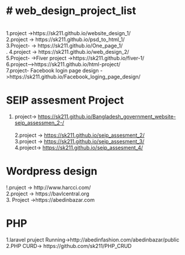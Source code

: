 <h1># web_design_project_list</h1> <br>
1.project  ->https://sk211.github.io/website_design_1/<br>
2.project -> https://sk211.github.io/psd_to_html_1/<br>
3.Project- -> https://sk211.github.io/One_page_1/ <br>.
4.project -> https://sk211.github.io/web_design_2/<br>
5.Project- ->Fiver project ->https://sk211.github.io/fiver-1/ <br>
6.project-->https://sk211.github.io/html-project/ <br>
7.project- Facebook login page design ->https://sk211.github.io/Facebook_loging_page_design/ <br>


<h1> SEIP assesment Project </h1>

1. project-> https://sk211.github.io/Bangladesh_government_website-seip_assessmen_2-/<br><br>
2.project -> https://sk211.github.io/seip_assesment_2/<br>
3.project -> https://sk211.github.io/seip_assesment_3/<br>
4.project-> https://sk211.github.io/seip_assesment_4/<br>

<h1>Wordpress design </h1>
!.pruject -> http://www.harcci.com/<br>
2.project -> https://bavlcentral.org <br>
3. Project ->https://abedinbazar.com


<h1>PHP</h1>
1.laravel pruject Running->http://abedinfashion.com/abedinbazar/public <br>
2.PHP CURD-> https://github.com/sk211/PHP_CRUD<br>


